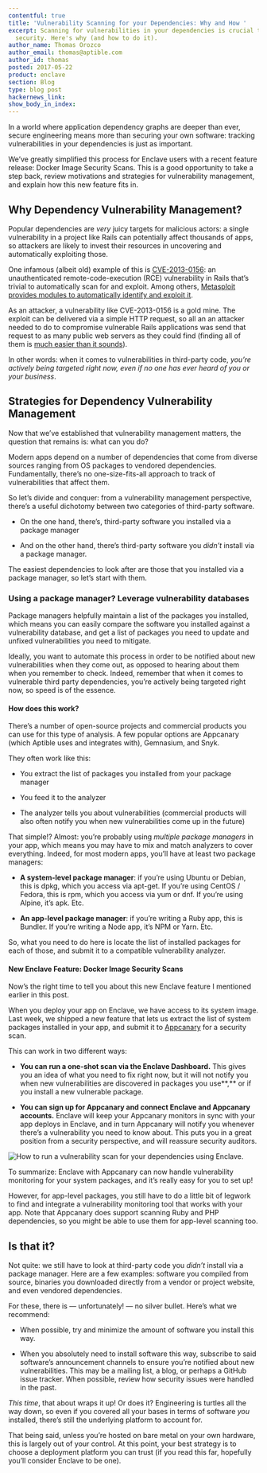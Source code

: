 ```yaml
---
contentful: true
title: 'Vulnerability Scanning for your Dependencies: Why and How '
excerpt: Scanning for vulnerabilities in your dependencies is crucial to your application's
  security. Here's why (and how to do it).
author_name: Thomas Orozco
author_email: thomas@aptible.com
author_id: thomas
posted: 2017-05-22
product: enclave
section: Blog
type: blog post
hackernews_link:
show_body_in_index:
---
```


In a world where application dependency graphs are deeper than ever, secure engineering means more than securing your own software: tracking vulnerabilities in your dependencies is just as important.

We’ve greatly simplified this process for Enclave users with a recent feature release: Docker Image Security Scans. This is a good opportunity to take a step back, review motivations and strategies for vulnerability management, and explain how this new feature fits in.

## Why Dependency Vulnerability Management?

Popular dependencies are _very_ juicy targets for malicious actors: a single vulnerability in a project like Rails can potentially affect thousands of apps, so attackers are likely to invest their resources in uncovering and automatically exploiting those.

One infamous (albeit old) example of this is [CVE-2013-0156][0]: an unauthenticated remote-code-execution (RCE) vulnerability in Rails that’s trivial to automatically scan for and exploit. Among others, [Metasploit provides modules to automatically identify and exploit it][1].

As an attacker, a vulnerability like CVE-2013-0156 is a gold mine. The exploit can be delivered via a simple HTTP request, so all an an attacker needed to do to compromise vulnerable Rails applications was send that request to as many public web servers as they could find (finding all of them is [much easier than it sounds][2]).

In other words: when it comes to vulnerabilities in third-party code, _you’re actively being targeted right now, even if no one has ever heard of you or your business_.

## Strategies for Dependency Vulnerability Management

Now that we’ve established that vulnerability management matters, the question that remains is: what can you do?

Modern apps depend on a number of dependencies that come from diverse sources ranging from OS packages to vendored dependencies. Fundamentally, there’s no one-size-fits-all approach to track of vulnerabilities that affect them.

So let’s divide and conquer: from a vulnerability management perspective, there’s a useful dichotomy between two categories of third-party software.

  * On the one hand, there’s, third-party software you installed via a package manager

  * And on the other hand, there’s third-party software you _didn’t_ install via a package manager.

The easiest dependencies to look after are those that you installed via a package manager, so let’s start with them.

### Using a package manager? Leverage vulnerability databases

Package managers helpfully maintain a list of the packages you installed, which means you can easily compare the software you installed against a vulnerability database, and get a list of packages you need to update and unfixed vulnerabilities you need to mitigate.

Ideally, you want to automate this process in order to be notified about new vulnerabilities when they come out, as opposed to hearing about them when you remember to check. Indeed, remember that when it comes to vulnerable third party dependencies, you’re actively being targeted right now, so speed is of the essence.

#### How does this work?

There’s a number of open-source projects and commercial products you can use for this type of analysis. A few popular options are Appcanary (which Aptible uses and integrates with), Gemnasium, and Snyk.

They often work like this:

  * You extract the list of packages you installed from your package manager

  * You feed it to the analyzer

  * The analyzer tells you about vulnerabilities (commercial products will also often notify you when new vulnerabilities come up in the future)

That simple!? Almost: you’re probably using _multiple package managers_ in your app, which means you may have to mix and match analyzers to cover everything. Indeed, for most modern apps, you’ll have at least two package managers:

  * **A system-level package manager**: if you’re using Ubuntu or Debian, this is dpkg, which you access via apt-get. If you’re using CentOS / Fedora, this is rpm, which you access via yum or dnf. If you’re using Alpine, it’s apk. Etc.

  * **An app-level package manager**: if you’re writing a Ruby app, this is Bundler. If you’re writing a Node app, it’s NPM or Yarn. Etc.

So, what you need to do here is locate the list of installed packages for each of those, and submit it to a compatible vulnerability analyzer.

#### New Enclave Feature: Docker Image Security Scans

Now’s the right time to tell you about this new Enclave feature I mentioned earlier in this post.

When you deploy your app on Enclave, we have access to its system image. Last week, we shipped a new feature that lets us extract the list of system packages installed in your app, and submit it to [Appcanary][3] for a security scan.

This can work in two different ways:

  * **You can run a one-shot scan via the Enclave Dashboard.** This gives you an idea of what you need to fix right now, but it will not notify you when new vulnerabilities are discovered in packages you use**,** or if you install a new vulnerable package.

  * **You can sign up for Appcanary and connect Enclave and Appcanary accounts.** Enclave will keep your Appcanary monitors in sync with your app deploys in Enclave, and in turn Appcanary will notify you whenever there’s a vulnerability you need to know about. This puts you in a great position from a security perspective, and will reassure security auditors.

![How to run a vulnerability scan for your dependencies using Enclave.](//images.contentful.com/8djp5jlzqrnc/2E4oSyoJjywCSAyQmW8yYC/a70a777d1632bd13fe7c52fb257f4bd6/QmkRO6jbIN9e_woidolVIoNUQJfxeoP9ROP-yT35r70_.png)

To summarize: Enclave with Appcanary can now handle vulnerability monitoring for your system packages, and it’s really easy for you to set up!

However, for app-level packages, you still have to do a little bit of legwork to find and integrate a vulnerability monitoring tool that works with your app. Note that Appcanary does support scanning Ruby and PHP dependencies, so you might be able to use them for app-level scanning too.

## Is that it?

Not quite: we still have to look at third-party code you _didn’t_ install via a package manager. Here are a few examples: software you compiled from source, binaries you downloaded directly from a vendor or project website, and even vendored dependencies.

For these, there is — unfortunately! — no silver bullet. Here’s what we recommend:

  * When possible, try and minimize the amount of software you install this way.

  * When you absolutely need to install software this way, subscribe to said software’s announcement channels to ensure you’re notified about new vulnerabilities. This may be a mailing list, a blog, or perhaps a GitHub issue tracker. When possible, review how security issues were handled in the past.

_This time_, that about wraps it up! Or does it? Engineering is turtles all the way down, so even if you covered all your bases in terms of software _you_ installed, there’s still the underlying platform to account for.

That being said, unless you’re hosted on bare metal on your own hardware, this is largely out of your control. At this point, your best strategy is to choose a deployment platform you can trust (if you read this far, hopefully you’ll consider Enclave to be one).

  [0]: https://groups.google.com/forum/#!topic/rubyonrails-security/61bkgvnSGTQ
  [1]: https://community.rapid7.com/community/metasploit/blog/2013/01/10/exploiting-ruby-on-rails-with-metasploit-cve-2013-0156
  [2]: http://www.securitynewspaper.com/2015/10/15/how-to-scan-whole-internet-3-7-billion-ip-addresses-in-few-minutes/
  [3]: https://appcanary.com/
